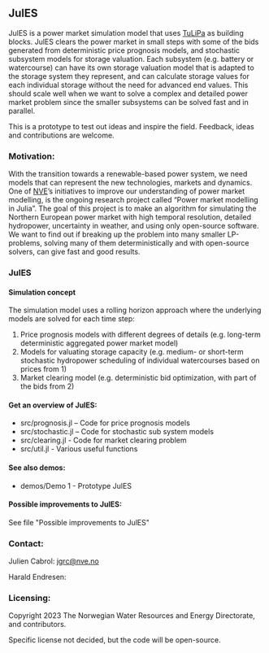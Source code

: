 ## JulES

JulES is a power market simulation model that uses [TuLiPa](https://github.com/NVE/TuLiPa/) as building blocks. JulES clears the power market in small steps with some of the bids generated from deterministic price prognosis models, and stochastic subsystem models for storage valuation. Each subsystem (e.g. battery or watercourse) can have its own storage valuation model that is adapted to the storage system they represent, and can calculate storage values for each individual storage without the need for advanced end values. This should scale well when we want to solve a complex and detailed power market problem since the smaller subsystems can be solved fast and in parallel. 

This is a prototype to test out ideas and inspire the field. Feedback, ideas and contributions are welcome.

### Motivation:
With the transition towards a renewable-based power system, we need models that can represent the new technologies, markets and dynamics. One of [NVE](https://www.nve.no/english/)’s initiatives to improve our understanding of power market modelling, is the ongoing research project called “Power market modelling in Julia”. The goal of this project is to make an algorithm for simulating the Northern European power market with high temporal resolution, detailed hydropower, uncertainty in weather, and using only open-source software. We want to find out if breaking up the problem into many smaller LP-problems, solving many of them deterministically and with open-source solvers, can give fast and good results.

### JulES

#### Simulation concept
The simulation model uses a rolling horizon approach where the underlying models are solved for each time step:
1.	Price prognosis models with different degrees of details (e.g. long-term deterministic aggregated power market model)
2.	Models for valuating storage capacity (e.g. medium- or short-term stochastic hydropower scheduling of individual watercourses based on prices from 1)
3.	Market clearing model (e.g. deterministic bid optimization, with part of the bids from 2)

#### Get an overview of JulES:
- src/prognosis.jl – Code for price prognosis models
- src/stochastic.jl – Code for stochastic sub system models
- src/clearing.jl - Code for market clearing problem
- src/util.jl - Various useful functions

#### See also demos:
- demos/Demo 1 - Prototype JulES

#### Possible improvements to JulES:
See file "Possible improvements to JulES"

### Contact:
Julien Cabrol: jgrc@nve.no

Harald Endresen:

### Licensing:
Copyright 2023 The Norwegian Water Resources and Energy Directorate, and contributors.

Specific license not decided, but the code will be open-source.
